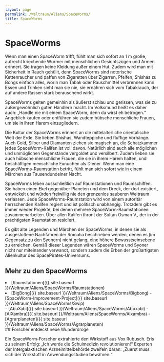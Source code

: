 ```yaml
---
layout: page
permalink: /Weltraum/Aliens/SpaceWorms/
title: SpaceWorms
---
```



# SpaceWorms


Wenn man einen SpaceWorm trifft, fühlt man sich sofort an 1 m große, aufrecht kriechende Würmer mit menschlichen Gesichtszügen und Armen erinnert. Sie tragen keine Kleidung außer einem Hut. Zudem wird man mit Sicherheit in Rauch gehüllt, denn SpaceWorms sind notorische Kettenraucher und paffen von Zigaretten über Zigarren, Pfeifen, Shishas zu Bongs einfach alles, worin man Tabak oder Rauschmittel verbrennen kann. Essen und Trinken sieht man sie nie, sie ernähren sich vom Tabakrauch, der auf andere Rassen stark berauschend wirkt.

SpaceWorms gelten gemeinhin als äußerst schlau und gerissen, was sie zu außergewöhnlich guten Händlern macht. Im Volksmund heißt es daher auch: „Handle nie mit einem SpaceWorm, denn du wirst eh betrogen.“ Angeblich kaufen oder entführen sie zudem hübsche menschliche Frauen, um sie in ihren Harem einzugliedern.

Die Kultur der SpaceWorms erinnert an die mittelalterliche orientalische Welt der Erde. Sie lieben Shishas, Wandteppiche und fluffige Vorhänge. Auch Gold, Silber und Diamanten ziehen sie magisch an, die Schatzkammer jedes SpaceWorm-Kalifen ist voll davon. Natürlich sind auch alle möglichen und unmöglichen Gegenstände vergoldet und versilbert. Zudem lieben sie auch hübsche menschliche Frauen, die sie in ihrem Harem halten, und beschäftigen menschliche Eunuchen als Diener. Wenn man eine SpaceWorms-Raumstation betritt, fühlt man sich sofort wie in einem Märchen aus Tausendundeiner Nacht.

SpaceWorms leben ausschließlich auf Raumstationen und Raumschiffen. Sie haben einen Ekel gegenüber Planeten und dem Dreck, der dort existiert, entwickelt und würden freiwillig nie den grenzenlos sauberen Weltraum verlassen. Jede SpaceWorms-Raumstation wird von einem autoritär herrschenden Kalifen regiert und ist politisch unabhängig. Trotzdem gibt es immer wieder Projekte, bei denen mehrere SpaceWorm-Raumstationen zusammenarbeiten. Über allen Kalifen thront der Sultan Osman V., der in der prächtigsten Raumstation residiert.

Es gibt alte Legenden und Märchen der SpaceWorms, in denen sie als ausgestoßene Nachfahren der Romaha beschrieben werden, denen es (im Gegensatz zu den Syonern) nicht gelang, eine höhere Bewusstseinsebene zu erreichen. Gemäß dieser Legenden wären SpaceWorms und Syoner nicht nur miteinander verwandt, sondern zudem die Erben der großartigsten Alienkultur des SpacePirates-Universums.

## Mehr zu den SpaceWorms

<li>[Raumstationen]({{ site.baseurl }}/Weltraum/Aliens/SpaceWorms/Raumstationen)
<li>[BigBong]({{ site.baseurl }}/Weltraum/Aliens/SpaceWorms/Bigbong)
- [SpaceWorm-Improvement-Project]({{ site.baseurl }}/Weltraum/Aliens/SpaceWorms/Swip)

</li>
- [AbuXabi]({{ site.baseurl }}/Weltraum/Aliens/SpaceWorms/Abuxabi)
- [AlXambra]({{ site.baseurl }}/Weltraum/Aliens/SpaceWorms/Alxambra)

</li>
- [Agrarplaneten]({{ site.baseurl }}/Weltraum/Aliens/SpaceWorms/Agrarplaneten)


<aside>
<div class="anmerkung">
## Forscher entdeckt neue Wunderdroge

Ein SpaceWorm-Forscher extrahierte den Wirkstoff aus Vox Rubusch. Eris zu seinem Erfolg: „Ich werde die Schulmedizin revolutionieren!“ Experten der Intergalaktischen Arzneimittelbehörde zweifeln daran: „Zuerst muss sich der Wirkstoff in Anwendungsstudien bewähren.“

</div>
</aside>

